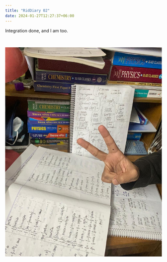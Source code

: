 ```yaml
---
title: "RidDiary 02"
date: 2024-01-27T12:27:37+06:00
---
```


Integration done, and I am too.

<br>

![ImgA](/images/diary2.jpg)

